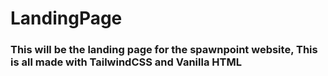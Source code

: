 # LandingPage

### This will be the landing page for the spawnpoint website, This is all made with TailwindCSS and Vanilla HTML
